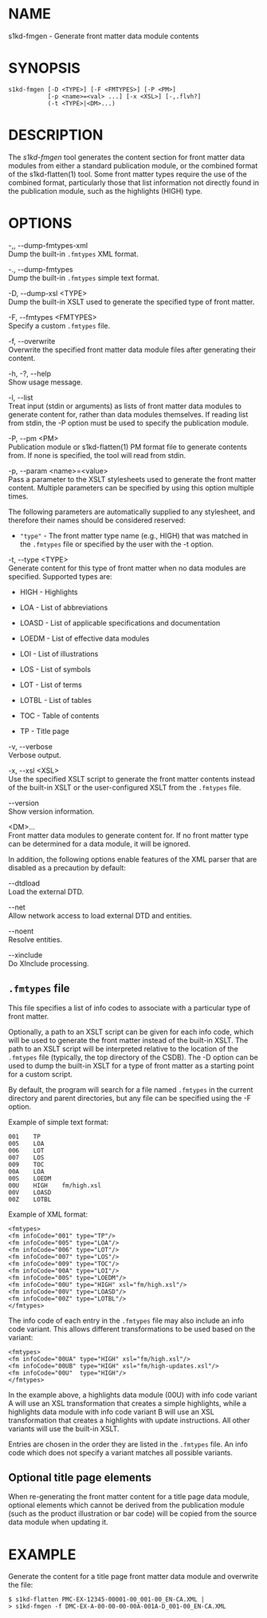NAME
====

s1kd-fmgen - Generate front matter data module contents

SYNOPSIS
========

    s1kd-fmgen [-D <TYPE>] [-F <FMTYPES>] [-P <PM>]
               [-p <name>=<val> ...] [-x <XSL>] [-,.flvh?]
               (-t <TYPE>|<DM>...)

DESCRIPTION
===========

The *s1kd-fmgen* tool generates the content section for front matter
data modules from either a standard publication module, or the combined
format of the s1kd-flatten(1) tool. Some front matter types require the
use of the combined format, particularly those that list information not
directly found in the publication module, such as the highlights (HIGH)
type.

OPTIONS
=======

-,, --dump-fmtypes-xml  
Dump the built-in `.fmtypes` XML format.

-., --dump-fmtypes  
Dump the built-in `.fmtypes` simple text format.

-D, --dump-xsl &lt;TYPE&gt;  
Dump the built-in XSLT used to generate the specified type of front
matter.

-F, --fmtypes &lt;FMTYPES&gt;  
Specify a custom `.fmtypes` file.

-f, --overwrite  
Overwrite the specified front matter data module files after generating
their content.

-h, -?, --help  
Show usage message.

-l, --list  
Treat input (stdin or arguments) as lists of front matter data modules
to generate content for, rather than data modules themselves. If reading
list from stdin, the -P option must be used to specify the publication
module.

-P, --pm &lt;PM&gt;  
Publication module or s1kd-flatten(1) PM format file to generate
contents from. If none is specified, the tool will read from stdin.

-p, --param &lt;name&gt;=&lt;value&gt;  
Pass a parameter to the XSLT stylesheets used to generate the front
matter content. Multiple parameters can be specified by using this
option multiple times.

The following parameters are automatically supplied to any stylesheet,
and therefore their names should be considered reserved:

-   `"type"` - The front matter type name (e.g., HIGH) that was matched
    in the `.fmtypes` file or specified by the user with the -t option.

-t, --type &lt;TYPE&gt;  
Generate content for this type of front matter when no data modules are
specified. Supported types are:

-   HIGH - Highlights

-   LOA - List of abbreviations

-   LOASD - List of applicable specifications and documentation

-   LOEDM - List of effective data modules

-   LOI - List of illustrations

-   LOS - List of symbols

-   LOT - List of terms

-   LOTBL - List of tables

-   TOC - Table of contents

-   TP - Title page

-v, --verbose  
Verbose output.

-x, --xsl &lt;XSL&gt;  
Use the specified XSLT script to generate the front matter contents
instead of the built-in XSLT or the user-configured XSLT from the
`.fmtypes` file.

--version  
Show version information.

&lt;DM&gt;...  
Front matter data modules to generate content for. If no front matter
type can be determined for a data module, it will be ignored.

In addition, the following options enable features of the XML parser
that are disabled as a precaution by default:

--dtdload  
Load the external DTD.

--net  
Allow network access to load external DTD and entities.

--noent  
Resolve entities.

--xinclude  
Do XInclude processing.

`.fmtypes` file
---------------

This file specifies a list of info codes to associate with a particular
type of front matter.

Optionally, a path to an XSLT script can be given for each info code,
which will be used to generate the front matter instead of the built-in
XSLT. The path to an XSLT script will be interpreted relative to the
location of the `.fmtypes` file (typically, the top directory of the
CSDB). The -D option can be used to dump the built-in XSLT for a type of
front matter as a starting point for a custom script.

By default, the program will search for a file named `.fmtypes` in the
current directory and parent directories, but any file can be specified
using the -F option.

Example of simple text format:

    001    TP
    005    LOA
    006    LOT
    007    LOS
    009    TOC
    00A    LOA
    00S    LOEDM
    00U    HIGH    fm/high.xsl
    00V    LOASD
    00Z    LOTBL

Example of XML format:

    <fmtypes>
    <fm infoCode="001" type="TP"/>
    <fm infoCode="005" type="LOA"/>
    <fm infoCode="006" type="LOT"/>
    <fm infoCode="007" type="LOS"/>
    <fm infoCode="009" type="TOC"/>
    <fm infoCode="00A" type="LOI"/>
    <fm infoCode="00S" type="LOEDM"/>
    <fm infoCode="00U" type="HIGH" xsl="fm/high.xsl"/>
    <fm infoCode="00V" type="LOASD"/>
    <fm infoCode="00Z" type="LOTBL"/>
    </fmtypes>

The info code of each entry in the `.fmtypes` file may also include an
info code variant. This allows different transformations to be used
based on the variant:

    <fmtypes>
    <fm infoCode="00UA" type="HIGH" xsl="fm/high.xsl"/>
    <fm infoCode="00UB" type="HIGH" xsl="fm/high-updates.xsl"/>
    <fm infoCode="00U"  type="HIGH"/>
    </fmtypes>

In the example above, a highlights data module (00U) with info code
variant A will use an XSL transformation that creates a simple
highlights, while a highlights data module with info code variant B will
use an XSL transformation that creates a highlights with update
instructions. All other variants will use the built-in XSLT.

Entries are chosen in the order they are listed in the `.fmtypes` file.
An info code which does not specify a variant matches all possible
variants.

Optional title page elements
----------------------------

When re-generating the front matter content for a title page data
module, optional elements which cannot be derived from the publication
module (such as the product illustration or bar code) will be copied
from the source data module when updating it.

EXAMPLE
=======

Generate the content for a title page front matter data module and
overwrite the file:

    $ s1kd-flatten PMC-EX-12345-00001-00_001-00_EN-CA.XML |
    > s1kd-fmgen -f DMC-EX-A-00-00-00-00A-001A-D_001-00_EN-CA.XML
